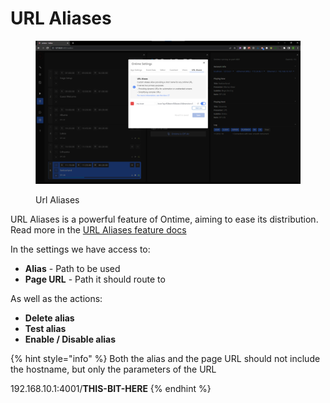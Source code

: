 # URL Aliases

<figure><img src="../../../.gitbook/assets/226 editor + settings + aliases (1).png" alt=""><figcaption><p>Url Aliases</p></figcaption></figure>

URL Aliases is a powerful feature of Ontime, aiming to ease its distribution. Read more in the [URL Aliases feature docs](../../../features/url-aliases.md)

In the settings we have access to:

* **Alias** - Path to be used&#x20;
* **Page URL** - Path it should route to

As well as the actions:

* **Delete alias**
* **Test alias**
* **Enable / Disable alias**

{% hint style="info" %}
Both the alias and the page URL should not include the hostname, but only the parameters of the URL

192.168.10.1:4001/**THIS-BIT-HERE**
{% endhint %}
